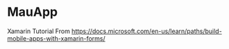 # MauApp
Xamarin Tutorial From https://docs.microsoft.com/en-us/learn/paths/build-mobile-apps-with-xamarin-forms/
